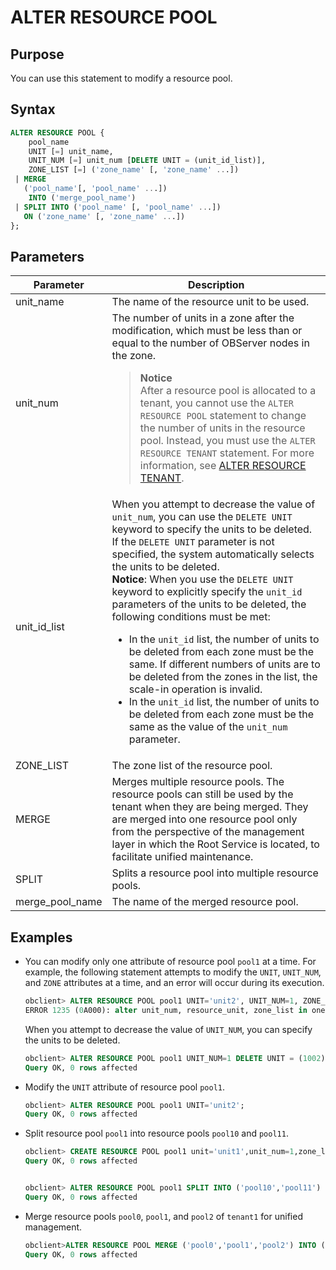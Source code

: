 # ALTER RESOURCE POOL

## Purpose

You can use this statement to modify a resource pool.

## Syntax

```sql
ALTER RESOURCE POOL {
    pool_name
    UNIT [=] unit_name,
    UNIT_NUM [=] unit_num [DELETE UNIT = (unit_id_list)],
    ZONE_LIST [=] ('zone_name' [, 'zone_name' ...])
 | MERGE
   ('pool_name'[, 'pool_name' ...])
    INTO ('merge_pool_name')
 | SPLIT INTO ('pool_name' [, 'pool_name' ...])
   ON ('zone_name' [, 'zone_name' ...])
};
```

## Parameters

| **Parameter** | **Description** |
|-------------------------------------------|------------------------------------------------------------------------------------------------------------------------------------------------------------------------------------------------------------------------------------------------------------------------------------------------------------------------------------------------------------------------------------------------------------------------------------------------------------------|
| unit_name | The name of the resource unit to be used.  |
| unit_num | The number of units in a zone after the modification, which must be less than or equal to the number of OBServer nodes in the zone. <blockquote>**Notice**</br>After a resource pool is allocated to a tenant, you cannot use the `ALTER RESOURCE POOL` statement to change the number of units in the resource pool. Instead, you must use the `ALTER RESOURCE TENANT` statement. For more information, see [ALTER RESOURCE TENANT](../100.system-tenants/300.alter-resource-tenant.md). </blockquote> |
| unit_id_list | When you attempt to decrease the value of `unit_num`, you can use the `DELETE UNIT` keyword to specify the units to be deleted.  If the `DELETE UNIT` parameter is not specified, the system automatically selects the units to be deleted.  <br>**Notice**: When you use the `DELETE UNIT` keyword to explicitly specify the `unit_id` parameters of the units to be deleted, the following conditions must be met: <ul><li> In the `unit_id` list, the number of units to be deleted from each zone must be the same. If different numbers of units are to be deleted from the zones in the list, the scale-in operation is invalid. </li>   <li> In the `unit_id` list, the number of units to be deleted from each zone must be the same as the value of the `unit_num` parameter. </li></ul> |
| ZONE_LIST | The zone list of the resource pool.  |
| MERGE | Merges multiple resource pools.  The resource pools can still be used by the tenant when they are being merged. They are merged into one resource pool only from the perspective of the management layer in which the Root Service is located, to facilitate unified maintenance.  |
| SPLIT | Splits a resource pool into multiple resource pools.  |
| merge_pool_name | The name of the merged resource pool.  |

## Examples

* You can modify only one attribute of resource pool `pool1` at a time. For example, the following statement attempts to modify the `UNIT`, `UNIT_NUM`, and `ZONE` attributes at a time, and an error will occur during its execution.

   ```sql
   obclient> ALTER RESOURCE POOL pool1 UNIT='unit2', UNIT_NUM=1, ZONE_LIST=('zone1');
   ERROR 1235 (0A000): alter unit_num, resource_unit, zone_list in one cmd not supported
   ```

   When you attempt to decrease the value of `UNIT_NUM`, you can specify the units to be deleted.

   ```sql
   obclient> ALTER RESOURCE POOL pool1 UNIT_NUM=1 DELETE UNIT = (1002);
   Query OK, 0 rows affected
   ```

* Modify the `UNIT` attribute of resource pool `pool1`.

   ```sql
   obclient> ALTER RESOURCE POOL pool1 UNIT='unit2';
   Query OK, 0 rows affected
   ```

* Split resource pool `pool1` into resource pools `pool10` and `pool11`.

   ```sql
   obclient> CREATE RESOURCE POOL pool1 unit='unit1',unit_num=1,zone_list=('zone1','zone2');
   Query OK, 0 rows affected


   obclient> ALTER RESOURCE POOL pool1 SPLIT INTO ('pool10','pool11') ON ('zone1','zone2');
   Query OK, 0 rows affected
   ```

* Merge resource pools `pool0`, `pool1`, and `pool2` of `tenant1` for unified management.

   ```sql
   obclient>ALTER RESOURCE POOL MERGE ('pool0','pool1','pool2') INTO ('pool3');
   Query OK, 0 rows affected
   ```
